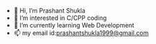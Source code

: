 - 👋 Hi, I’m Prashant Shukla
- 👀 I’m interested in C/CPP coding 
- 🌱 I’m currently learning Web Development
- 📫 my email id:prashantshukla1999@gmail.com

<!---
Prashant24081999/Prashant24081999 is a ✨ special ✨ repository because its `README.md` (this file) appears on your GitHub profile.
You can click the Preview link to take a look at your changes.
--->
